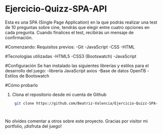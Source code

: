 ﻿# Ejercicio-Quizz-SPA-API


Esta es una SPA (Single Page Application) en la que podrás realizar una test de 10 preguntas sobre cine, tendrás que elegir entre cuatro opciones en cada pregunta. Cuando finalices el test, recibirás un mensaje de confirmación.

#Comenzando:
Requisitos previos:
-Git
-JavaScript
-CSS
-HTML

#Tecnologías utilizadas
-HTML5
-CSS3 (Bootswatch)
-JavaScript

#Configuración
Se han instalado las siguientes librerías y estilos para el desarrollo del juego:
-librería JavaScript axios
-Base de datos OpenTB
-Estilos de Bootswatch 


#Cómo probarlo
1. Clona el repositorio desde mi cuenta de Github
   ```bash
	git clone https://github.com/Beatriz-Valencia/Ejercicio-Quizz-SPA-API.git




No olvides comentar a otros sobre este proyecto. Gracias por visitor mi portfolio, ¡disfruta del juego!
